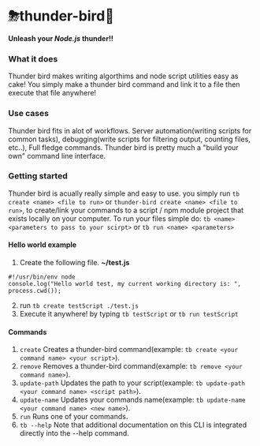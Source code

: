 # ⛈thunder-bird🦅
**Unleash your *Node.js* thunder!!**


### What it does
Thunder bird makes writing algorthims and node script utilities easy as cake!
You simply make a thunder bird command and link it to a file then execute that file anywhere!

### Use cases
Thunder bird fits in alot of workflows. Server automation(writing scripts for common tasks), debugging(write scripts for filtering output, counting files, etc..), Full fledge commands. Thunder bird is pretty much a "build your own" command line interface. 

### Getting started
Thunder bird is acually really simple and easy to use. 
you simply run `tb create <name> <file to run>` or `thunder-bird create <name> <file to run>`, to create/link your commands to a script / npm module project that exists locally on your computer. 
To run your files simple do: `tb <name> <parameters to pass to your scirpt>` or `tb run <name> <parameters>`
#### Hello world example
1. Create the following file.
**~/test.js**
````
#!/usr/bin/env node
console.log("Hello world test, my current working directory is: ", process.cwd());
````
2. run `tb create testScript ./test.js`
3. Execute it anywhere! by typing `tb testScript` or `tb run testScript`

#### Commands
1. `create` Creates a thunder-bird command(example: `tb create <your command name> <your script>`).
2. `remove` Removes a thunder-bird command(example: `tb remove <your command name>`).
3. `update-path` Updates the path to your script(example: `tb update-path <your command name> <script path>`).
4. `update-name` Updates your commands name(example: `tb update-name <your command name> <new name>`).
5. `run` Runs one of your commands.
6. `tb --help` Note that additional documentation on this CLI is integrated directly into the --help command.
